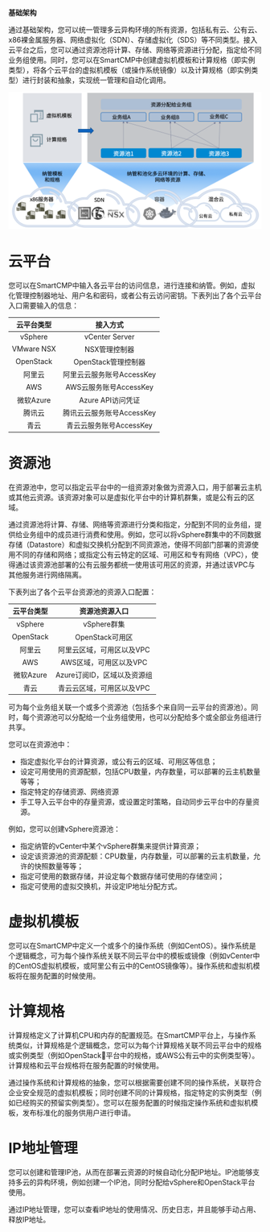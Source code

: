 **基础架构**

通过基础架构，您可以统一管理多云异构环境的所有资源，包括私有云、公有云、x86裸金属服务器、网络虚拟化（SDN）、存储虚拟化（SDS）等不同类型。接入云平台之后，您可以通过资源池将计算、存储、网络等资源进行分配，指定给不同业务组使用。同时，您可以在SmartCMP中创建虚拟机模板和计算规格（即实例类型），将各个云平台的虚拟机模板（或操作系统镜像）以及计算规格（即实例类型）进行封装和抽象，实现统一管理和自动化调用。

![基础架构配置示例](../../picture/foundationConcepts/Pic04-基础架构配置.png)



# 云平台

您可以在SmartCMP中输入各云平台的访问信息，进行连接和纳管。例如，虚拟化管理控制器地址、用户名和密码，或者公有云访问密钥。下表列出了各个云平台入口需要输入的信息：

 云平台类型|接入方式
 :------:|:------: 
vSphere|vCenter Server
VMware NSX  |NSX管理控制器 
OpenStack|OpenStack管理控制器
阿里云  |阿里云云服务账号AccessKey
AWS  |AWS云服务账号AccessKey
微软Azure|  Azure API访问凭证
腾讯云|腾讯云云服务账号AccessKey
青云|   青云云服务账号AccessKey



# 资源池
    
在资源池中，您可以指定云平台中的一组资源对象做为资源入口，用于部署云主机或其他云资源。该资源对象可以是虚拟化平台中的计算机群集，或是公有云的区域。

通过资源池将计算、存储、网络等资源进行分类和指定，分配到不同的业务组，提供给业务组中的成员进行消费和使用。例如，您可以将vSphere群集中的不同数据存储（Datastore）和虚拟交换机分配到不同资源池，使得不同部门部署的资源使用不同的存储和网络；或指定公有云特定的区域、可用区和专有网络（VPC），使得通过该资源池部署的公有云服务都统一使用该可用区的资源，并通过该VPC与其他服务进行网络隔离。

下表列出了各个云平台资源池的资源入口配置：

 云平台类型|     资源池资源入口
 :------: |:------: 
vSphere |vSphere群集
OpenStack |OpenStack可用区
阿里云   |阿里云区域，可用区以及VPC
AWS  |AWS区域，可用区以及VPC
微软Azure  |Azure订阅ID，区域以及资源组 
青云   |青云云区域，可用区以及VPC

可为每个业务组关联一个或多个资源池（包括多个来自同一云平台的资源池）。同时，每个资源池可以分配给一个业务组使用，也可以分配给多个或全部业务组进行共享。

您可以在资源池中：

+ 指定虚拟化平台的计算资源，或公有云的区域、可用区等信息；
+ 设定可用使用的资源配额，包括CPU数量，内存数量，可以部署的云主机数量等等；
+ 指定特定的存储资源、网络资源
+ 手工导入云平台中的存量资源，或设置定时策略，自动同步云平台中的存量资源。

例如，您可以创建vSphere资源池：

+ 指定纳管的vCenter中某个vSphere群集来提供计算资源；
+ 设定该资源池的资源配额：CPU数量，内存数量，可以部署的云主机数量，允许的快照数量等等；
+ 指定可使用的数据存储，并设定每个数据存储可使用的存储空间；
+ 指定可使用的虚拟交换机，并设定IP地址分配方式。

#  虚拟机模板

您可以在SmartCMP中定义一个或多个的操作系统（例如CentOS）。操作系统是个逻辑概念，可为每个操作系统关联不同云平台中的模板或镜像（例如vCenter中的CentOS虚拟机模板，或阿里公有云中的CentOS镜像等）。操作系统和虚拟机模板将在服务配置的时候使用。

# 计算规格

计算规格定义了计算机CPU和内存的配置规范。在SmartCMP平台上，与操作系统类似，计算规格是个逻辑概念，您可以为每个计算规格关联不同云平台中的规格或实例类型（例如OpenStack平台中的规格，或AWS公有云中的实例类型等）。计算规格和云平台规格将在服务配置的时候使用。

通过操作系统和计算规格的抽象，您可以根据需要创建不同的操作系统，关联符合企业安全规范的虚拟机模板；同时创建不同的计算规格，指定特定的实例类型（例如已经购买的预留实例类型）。您可以在服务配置的时候指定操作系统和虚拟机模板，发布标准化的服务供用户进行申请。


# IP地址管理  

您可以创建和管理IP池，从而在部署云资源的时候自动化分配IP地址。IP池能够支持多云的异构环境，例如创建一个IP池，同时分配给vSphere和OpenStack平台使用。

通过IP地址管理，您可以查看IP地址的使用情况、历史日志，并且能够手动占用、释放IP地址。


